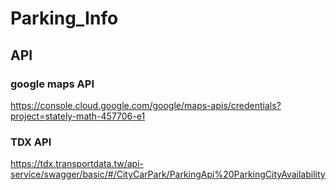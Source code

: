 # Parking_Info

## API 

### google maps API
https://console.cloud.google.com/google/maps-apis/credentials?project=stately-math-457706-e1

### TDX API 
https://tdx.transportdata.tw/api-service/swagger/basic/#/CityCarPark/ParkingApi%20ParkingCityAvailability


